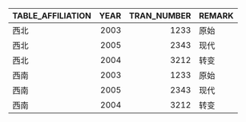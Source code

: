 | TABLE_AFFILIATION   |   YEAR |   TRAN_NUMBER | REMARK   |
|:--------------------|-------:|--------------:|:---------|
| 西北                |   2003 |          1233 | 原始     |
| 西北                |   2005 |          2343 | 现代     |
| 西北                |   2004 |          3212 | 转变     |
| 西南                |   2003 |          1233 | 原始     |
| 西南                |   2005 |          2343 | 现代     |
| 西南                |   2004 |          3212 | 转变     |
